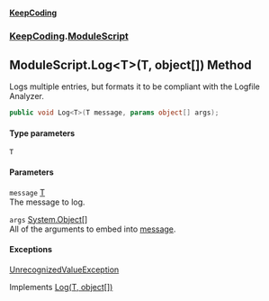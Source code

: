 #### [KeepCoding](index.md 'index')
### [KeepCoding](KeepCoding.md 'KeepCoding').[ModuleScript](ModuleScript.md 'KeepCoding.ModuleScript')
## ModuleScript.Log&lt;T&gt;(T, object[]) Method
Logs multiple entries, but formats it to be compliant with the Logfile Analyzer.  
```csharp
public void Log<T>(T message, params object[] args);
```
#### Type parameters
<a name='KeepCoding_ModuleScript_Log_T_(T_object__)_T'></a>
`T`  
  
#### Parameters
<a name='KeepCoding_ModuleScript_Log_T_(T_object__)_message'></a>
`message` [T](ModuleScript_Log_j_XfWH0BSgC6a6A+Y3WL8g.md#KeepCoding_ModuleScript_Log_T_(T_object__)_T 'KeepCoding.ModuleScript.Log&lt;T&gt;(T, object[]).T')  
The message to log.
  
<a name='KeepCoding_ModuleScript_Log_T_(T_object__)_args'></a>
`args` [System.Object](https://docs.microsoft.com/en-us/dotnet/api/System.Object 'System.Object')[[]](https://docs.microsoft.com/en-us/dotnet/api/System.Array 'System.Array')  
All of the arguments to embed into [message](ModuleScript_Log_j_XfWH0BSgC6a6A+Y3WL8g.md#KeepCoding_ModuleScript_Log_T_(T_object__)_message 'KeepCoding.ModuleScript.Log&lt;T&gt;(T, object[]).message').
  
#### Exceptions
[UnrecognizedValueException](UnrecognizedValueException.md 'KeepCoding.Internal.UnrecognizedValueException')  

Implements [Log<T>(T, object[])](ILog_Log_HWlPrcOi+ru2nlGrnQnZCg.md 'KeepCoding.ILog.Log&lt;T&gt;(T, object[])')  
